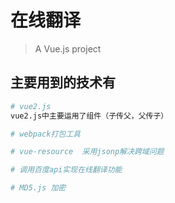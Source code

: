 # 在线翻译

> A Vue.js project

## 主要用到的技术有

``` bash
# vue2.js
vue2.js中主要运用了组件（子传父，父传子）

# webpack打包工具

# vue-resource  采用jsonp解决跨域问题

# 调用百度api实现在线翻译功能

# MD5.js 加密


```

